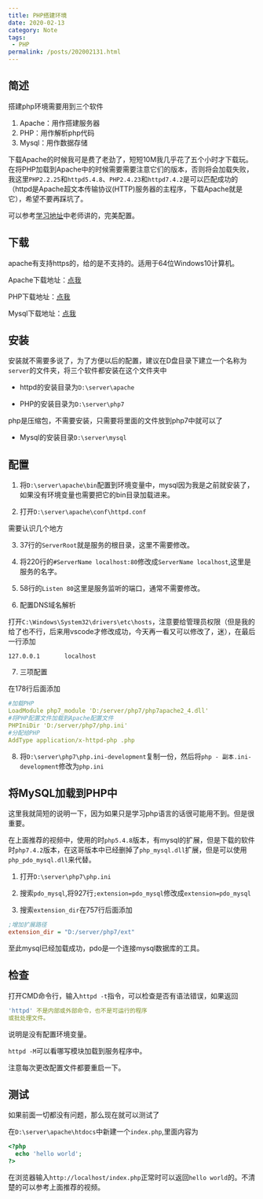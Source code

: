```yaml
---
title: PHP搭建环境
date: 2020-02-13
category: Note
tags:
 - PHP
permalink: /posts/202002131.html
---
```

## 简述

搭建php环境需要用到三个软件

1. Apache：用作搭建服务器
2. PHP：用作解析php代码
3. Mysql：用作数据存储

下载Apache的时候我可是费了老劲了，短短10M我几乎花了五个小时才下载玩。在将PHP加载到Apache中的时候需要需要注意它们的版本，否则将会加载失败，我这里`PHP2.2.25`和`httpd5.4.8`、`PHP2.4.23`和`httpd7.4.2`是可以匹配成功的（httpd是Apache超文本传输协议(HTTP)服务器的主程序，下载Apache就是它），希望不要再踩坑了。

可以参考[学习地址](https://www.bilibili.com/video/av12863134)中老师讲的，完美配置。

## 下载

apache有支持https的，给的是不支持的。适用于64位Windows10计算机。

Apache下载地址：[点我](https://www.lanzous.com/i9g049i)

PHP下载地址：[点我](https://www.lanzous.com/i9ahfbc)

Mysql下载地址：[点我](https://www.lanzous.com/i93viof)

## 安装

安装就不需要多说了，为了方便以后的配置，建议在D盘目录下建立一个名称为`server`的文件夹，将三个软件都安装在这个文件夹中

+ httpd的安装目录为`D:\server\apache`

+ PHP的安装目录为`D:\server\php7`

php是压缩包，不需要安装，只需要将里面的文件放到php7中就可以了

+ Mysql的安装目录`D:\server\mysql`

## 配置

1. 将`D:\server\apache\bin`配置到环境变量中，mysql因为我是之前就安装了，如果没有环境变量也需要把它的bin目录加载进来。

2. 打开`D:\server\apache\conf\httpd.conf`

需要认识几个地方

3. 37行的`ServerRoot`就是服务的根目录，这里不需要修改。

4. 将220行的`#ServerName localhost:80`修改成`ServerName localhost`,这里是服务的名字。

5. 58行的`Listen 80`这里是服务监听的端口，通常不需要修改。

6. 配置DNS域名解析

打开`C:\Windows\System32\drivers\etc\hosts`，注意要给管理员权限（但是我的给了也不行，后来用vscode才修改成功，今天再一看又可以修改了，迷），在最后一行添加

`127.0.0.1       localhost`

7. 三项配置

在178行后面添加

```yaml
#加载PHP
LoadModule php7_module 'D:/server/php7/php7apache2_4.dll'
#将PHP配置文件加载到Apache配置文件
PHPIniDir 'D:/server/php7/php.ini'
#分配给PHP
AddType application/x-httpd-php .php
```

8. 将`D:\server\php7\php.ini-development`复制一份，然后将`php - 副本.ini-development`修改为`php.ini`

## 将MySQL加载到PHP中

这里我就简短的说明一下，因为如果只是学习php语言的话很可能用不到。但是很重要。

在上面推荐的视频中，使用的时`php5.4.8`版本，有mysql的扩展，但是下载的软件时`php7.4.2`版本，在这哥版本中已经删掉了`php_mysql.dll`扩展，但是可以使用`php_pdo_mysql.dll`来代替。

1. 打开`D:\server\php7\php.ini`

2. 搜索`pdo_mysql`,将927行`;extension=pdo_mysql`修改成`extension=pdo_mysql`

3. 搜索`extension_dir`在757行后面添加

```ini
;增加扩展路径
extension_dir = "D:/server/php7/ext"
```

至此mysql已经加载成功，pdo是一个连接mysql数据库的工具。

## 检查

打开CMD命令行，输入`httpd -t`指令，可以检查是否有语法错误，如果返回

```yaml
'httpd' 不是内部或外部命令，也不是可运行的程序
或批处理文件。
```

说明是没有配置环境变量。

`httpd -M`可以看哪写模块加载到服务程序中。

注意每次更改配置文件都要重启一下。

## 测试

如果前面一切都没有问题，那么现在就可以测试了

在`D:\server\apache\htdocs`中新建一个`index.php`,里面内容为

```php
<?php
  echo 'hello world';
?>
```

在浏览器输入`http://localhost/index.php`正常时可以返回`hello world`的。不清楚的可以参考上面推荐的视频。
